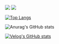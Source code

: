<img src="https://capsule-render.vercel.app/api?type=waving&color=BDBDC8&height=150&section=header" />
<img src="https://capsule-render.vercel.app/api?type=waving&color=BDBDC8&height=150&section=footer" />

[![Top Langs](https://github-readme-stats.vercel.app/api/top-langs/?username=hgt4951)](https://github.com/anuraghazra/github-readme-stats)

![Anurag's GitHub stats](https://github-readme-stats.vercel.app/api?username=hgt4951&hide=contribs,prs&show_icons=true&theme=graywhite)

[![Velog's GitHub stats](https://velog-readme-stats.vercel.app/api?name=min_young)](https://velog.io/@min_young)

